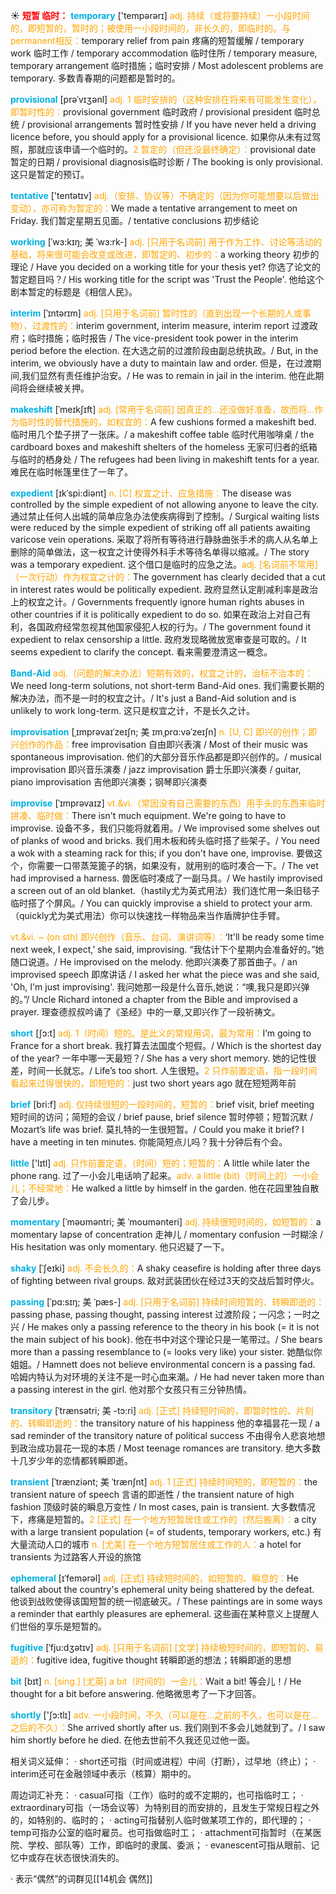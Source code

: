 ☀ <font color="red">**短暂 临时：**</font>
<font color="sky blue">**temporary**</font> ['tempərərɪ] 
<font color="orange">adj. 持续（或将要持续）一小段时间的，即短暂的，暂时的；被使用一小段时间的，非长久的，即临时的。与permanent相反：</font>temporary relief from pain 疼痛的短暂缓解 / temporary work 临时工作 / temporary accommodation 临时住所 / temporary measure, temporary arrangement 临时措施；临时安排 / Most adolescent problems are temporary. 多数青春期的问题都是暂时的。
           
<font color="sky blue">**provisional**</font> [prəˈvɪʒənl]
<font color="orange">adj. 1 临时安排的（这种安排在将来有可能发生变化），即暂时性的：</font>provisional government 临时政府 / provisional president 临时总统 / provisional arrangements 暂时性安排 / If you have never held a driving licence before, you should apply for a provisional licence. 如果你从未有过驾照，那就应该申请一个临时的。<font color="orange">2 暂定的（但还没最终确定）：</font>provisional date 暂定的日期 / provisional diagnosis临时诊断 / The booking is only provisional. 这只是暂定的预订。

<font color="sky blue">**tentative**</font> ['tentətɪv] 
<font color="orange">adj.（安排、协议等）不确定的（因为你可能想要以后做出变动），亦可称为暂定的：</font>We made a tentative arrangement to meet on Friday. 我们暂定星期五见面。/ tentative conclusions 初步结论
                      
<font color="sky blue">**working**</font> [ˈwɜ:kɪŋ; 美 ˈwɜ:rk-]
<font color="orange">adj. [只用于名词前] 用于作为工作、讨论等活动的基础，将来很可能会改变或改进，即暂定的、初步的：</font>a working theory 初步的理论 / Have you decided on a working title for your thesis yet? 你选了论文的暂定题目吗？/ His working title for the script was 'Trust the People'. 他给这个剧本暂定的标题是《相信人民》。

<font color="sky blue">**interim**</font> [ˈɪntərɪm]
<font color="orange">adj. [只用于名词前] 暂时性的（直到出现一个长期的人或事物）、过渡性的：</font>interim government, interim measure, interim report 过渡政府；临时措施；临时报告 / The vice-president took power in the interim period before the election. 在大选之前的过渡阶段由副总统执政。/ But, in the interim, we obviously have a duty to maintain law and order. 但是，在过渡期间,我们显然有责任维护治安。/ He was to remain in jail in the interim. 他在此期间将会继续被关押。
           
<font color="sky blue">**makeshift**</font> [ˈmeɪkʃɪft]
<font color="orange">adj. [常用于名词前] 因真正的…还没做好准备，故而将…作为临时性的替代措施的，如权宜的：</font>A few cushions formed a makeshift bed. 临时用几个垫子拼了一张床。/ a makeshift coffee table 临时代用咖啡桌 / the cardboard boxes and makeshift shelters of the homeless 无家可归者的纸箱与临时的栖身处 / The refugees had been living in makeshift tents for a year. 难民在临时帐篷里住了一年了。
           
<font color="sky blue">**expedient**</font> [ɪkˈspi:diənt]
<font color="orange">n. [C] 权宜之计、应急措施：</font>The disease was controlled by the simple expedient of not allowing anyone to leave the city. 通过禁止任何人出城的简单应急办法使疾病得到了控制。/ Surgical waiting lists were reduced by the simple expedient of striking off all patients awaiting varicose vein operations. 采取了将所有等待进行静脉曲张手术的病人从名单上删除的简单做法，这一权宜之计使得外科手术等待名单得以缩减。/ The story was a temporary expedient. 这个借口是临时的应急之法。<font color="orange">adj. [名词前不常用]（一次行动）作为权宜之计的：</font>The government has clearly decided that a cut in interest rates would be politically expedient. 政府显然认定削减利率是政治上的权宜之计。/ Governments frequently ignore human rights abuses in other countries if it is politically expedient to do so. 如果在政治上对自己有利，各国政府经常忽视其他国家侵犯人权的行为。/ The government found it expedient to relax censorship a little. 政府发现略微放宽审查是可取的。/ It seems expedient to clarify the concept. 看来需要澄清这一概念。
           
<font color="sky blue">**Band-Aid**</font>
<font color="orange">adj.（问题的解决办法）短期有效的，权宜之计的，治标不治本的：</font>We need long-term solutions, not short-term Band-Aid ones. 我们需要长期的解决办法，而不是一时的权宜之计。/ It's just a Band-Aid solution and is unlikely to work long-term. 这只是权宜之计，不是长久之计。

<font color="sky blue">**improvisation**</font> [ˌɪmprəvaɪˈzeɪʃn; 美 ɪmˌprɑ:vəˈzeɪʃn]
<font color="orange">n. [U, C] 即兴的创作；即兴创作的作品：</font>free improvisation 自由即兴表演 / Most of their music was spontaneous improvisation. 他们的大部分音乐作品都是即兴创作的。/ musical improvisation 即兴音乐演奏 / jazz improvisation 爵士乐即兴演奏 / guitar, piano improvisation 吉他即兴演奏；钢琴即兴演奏

<font color="sky blue">**improvise**</font> [ˈɪmprəvaɪz]
<font color="orange">vt.&vi.（常因没有自己需要的东西）用手头的东西来临时拼凑、临时做：</font>There isn't much equipment. We're going to have to improvise. 设备不多，我们只能将就着用。/ We improvised some shelves out of planks of wood and bricks. 我们用木板和砖头临时搭了些架子。/ You need a wok with a steaming rack for this; if you don't have one, improvise. 要做这个，你需要一口带蒸笼篦子的锅，如果没有，就用别的临时凑合一下。/ The vet had improvised a harness. 兽医临时凑成了一副马具。/ We hastily improvised a screen out of an old blanket.（hastily尤为英式用法）我们连忙用一条旧毯子临时搭了个屏风。/ You can quickly improvise a shield to protect your arm.（quickly尤为美式用法）你可以快速找一样物品来当作盾牌护住手臂。

<font color="orange">vt.&vi. ~ (on sth) 即兴创作（音乐、台词、演讲词等）：</font>‘It'll be ready some time next week, I expect,’ she said, improvising. “我估计下个星期内会准备好的。”她随口说道。/ He improvised on the melody. 他即兴演奏了那首曲子。/ an improvised speech 即席讲话 / I asked her what the piece was and she said, 'Oh, I'm just improvising'. 我问她那一段是什么音乐,她说：“噢,我只是即兴弹的。”/ Uncle Richard intoned a chapter from the Bible and improvised a prayer. 理查德叔叔吟诵了《圣经》中的一章,又即兴作了一段祈祷文。

<font color="sky blue">**short**</font> [ʃɔ:t] 
<font color="orange">adj. 1（时间）短的。是此义的常规用词，最为常用：</font>I’m going to France for a short break. 我打算去法国度个短假。/ Which is the shortest day of the year? 一年中哪一天最短？/ She has a very short memory. 她的记性很差，时间一长就忘。/ Life’s too short. 人生很短。<font color="orange">2 只作前置定语，指一段时间看起来过得很快的，即短短的：</font>just two short years ago 就在短短两年前

<font color="sky blue">**brief**</font> [bri:f] 
<font color="orange">adj. 仅持续很短的一段时间的，短暂的：</font>brief visit, brief meeting 短时间的访问；简短的会议 / brief pause, brief silence 暂时停顿；短暂沉默 / Mozart’s life was brief. 莫扎特的一生很短暂。/ Could you make it brief? I have a meeting in ten minutes. 你能简短点儿吗？我十分钟后有个会。

<font color="sky blue">**little**</font> ['lɪtl] 
<font color="orange">adj. 只作前置定语，（时间）短的；短暂的：</font>A little while later the phone rang. 过了一小会儿电话响了起来。<font color="orange">adv. a little (bit)（时间上的）一小会儿；不经常地：</font>He walked a little by himself in the garden. 他在花园里独自散了会儿步。
           
<font color="sky blue">**momentary**</font> [ˈməʊməntri; 美 ˈmoʊmənteri]
<font color="orange">adj. 持续很短时间的，如短暂的：</font>a momentary lapse of concentration 走神儿 / momentary confusion 一时糊涂 / His hesitation was only momentary. 他只迟疑了一下。
                                 
<font color="sky blue">**shaky**</font> [ˈʃeɪki]
<font color="orange">adj. 不会长久的：</font>A shaky ceasefire is holding after three days of fighting between rival groups. 敌对武装团伙在经过3天的交战后暂时停火。

<font color="sky blue">**passing**</font> [ˈpɑ:sɪŋ; 美 ˈpæs-]
<font color="orange">adj. [只用于名词前] 持续时间短暂的、转瞬即逝的：</font>passing phase, passing thought, passing interest 过渡阶段；一闪念；一时之兴 / He makes only a passing reference to the theory in his book (= it is not the main subject of his book). 他在书中对这个理论只是一笔带过。/ She bears more than a passing resemblance to (= looks very like) your sister. 她酷似你姐姐。/ Hamnett does not believe environmental concern is a passing fad. 哈姆内特认为对环境的关注不是一时心血来潮。/ He had never taken more than a passing interest in the girl. 他对那个女孩只有三分钟热情。

<font color="sky blue">**transitory**</font> [ˈtrænsətri; 美 -tɔ:ri]
<font color="orange">adj. [正式] 持续短时间的，即暂时性的、片刻的、转瞬即逝的：</font>the transitory nature of his happiness 他的幸福昙花一现 / a sad reminder of the transitory nature of political success 不由得令人悲哀地想到政治成功昙花一现的本质 / Most teenage romances are transitory. 绝大多数十几岁少年的恋情都转瞬即逝。
           
<font color="sky blue">**transient**</font> [ˈtrænziənt; 美 ˈtrænʃnt]
<font color="orange">adj. 1 [正式] 持续时间短的，即短暂的：</font>the transient nature of speech 言语的即逝性 / the transient nature of high fashion 顶级时装的瞬息万变性 / In most cases, pain is transient. 大多数情况下，疼痛是短暂的。<font color="orange">2 [正式] 在一个地方短暂居住或工作的（然后搬离）：</font>a city with a large transient population (= of students, temporary workers, etc.) 有大量流动人口的城市 <font color="orange">n. [尤美] 在一个地方短暂居住或工作的人：</font>a hotel for transients 为过路客人开设的旅馆

<font color="sky blue">**ephemeral**</font> [ɪˈfemərəl]
<font color="orange">adj. [正式] 持续短时间的，如短暂的、瞬息的：</font>He talked about the country's ephemeral unity being shattered by the defeat. 他谈到战败使得该国短暂的统一彻底破灭。/ These paintings are in some ways a reminder that earthly pleasures are ephemeral. 这些画在某种意义上提醒人们世俗的享乐是短暂的。
           
<font color="sky blue">**fugitive**</font> [ˈfju:dʒətɪv]
<font color="orange">adj. [只用于名词前] [文学] 持续极短时间的，即短暂的、易逝的：</font>fugitive idea, fugitive thought 转瞬即逝的想法；转瞬即逝的思想

<font color="sky blue">**bit**</font> [bɪt] 
<font color="orange">n. [sing.] [尤英] a bit（时间的）一会儿：</font>Wait a bit! 等会儿！/ He thought for a bit before answering. 他略微思考了一下才回答。

<font color="sky blue">**shortly**</font> ['ʃɔ:tlɪ] 
<font color="orange">adv. 一小段时间，不久（可以是在…之前的不久，也可以是在…之后的不久）：</font>She arrived shortly after us. 我们刚到不多会儿她就到了。/ I saw him shortly before he died. 在他去世前不久我还见过他一面。

相关词义延伸：
· short还可指（时间或进程）中间（打断），过早地（终止）；
· interim还可在金融领域中表示（核算）期中的。

周边词汇补充：
· casual可指（工作）临时的或不定期的，也可指临时工；
· extraordinary可指（一场会议等）为特别目的而安排的，且发生于常规日程之外的，如特别的、临时的；
· acting可指替别人临时做某项工作的，即代理的；
· temp可指办公室的临时雇员。也可指做临时工；
· attachment可指暂时（在某医院、学校、部队等）工作，即临时的隶属、委派；
· evanescent可指从眼前、记忆中或存在状态很快消失的。

· 表示“偶然”的词群见[[14机会 偶然]]
